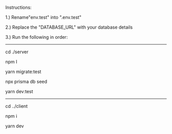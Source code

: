 Instructions:

1.) Rename"env.test" into ".env.test"

2.) Replace the "DATABASE_URL" with your database details

3.) Run the following in order:

---------------------------

cd ./server

npm I

yarn migrate:test

npx prisma db seed


yarn dev:test

---------------------------

cd ../client

npm i

yarn dev
